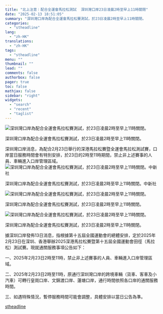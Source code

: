 ```yaml
---
title: "北上注意︱配合全運會馬拉松測試  深圳灣口岸23日凌晨2時至早上11時關閉"
date: "2025-02-13 18:51:05"
summary: "深圳灣口岸為配合全運會馬拉松賽測試，於23日凌晨2時至早上11時關閉。       深圳灣..."
categories:
  - "stheadline"
lang:
  - "zh-HK"
translations:
  - "zh-HK"
tags:
  - "stheadline"
menu: ""
thumbnail: ""
lead: ""
comments: false
authorbox: false
pager: true
toc: false
mathjax: false
sidebar: "right"
widgets:
  - "search"
  - "recent"
  - "taglist"
---
```


![ 深圳灣口岸為配合全運會馬拉松賽測試，於23日凌晨2時至早上11時關閉。](https://image.stheadline.com/f/680p0/0x0/100/none/0e77ef64d860d02d7713c10149377a68/stheadline/inewsmedia/20250213/_2025021318454086864.jpg)

 深圳灣口岸為配合全運會馬拉松賽測試，於23日凌晨2時至早上11時關閉。




深圳灣口岸消息，為配合2月23日舉行的深港馬拉松賽暨全運會馬拉松測試賽，口岸當日服務時間會有特別安排，於23日的2時至11時期間，禁止非上述賽事的人員、車輛進入口岸管理區域。
 ![ 深圳灣口岸為配合全運會馬拉松賽測試，於23日凌晨2時至早上11時關閉。中新社](https://image.hkhl.hk/f/1024p0/0x0/100/none/24d4bf6b1b618581b9f531d12cd680bd/2025-02/66e4fa259265336c235f5037_1.jpg)


深圳灣口岸為配合全運會馬拉松賽測試，於23日凌晨2時至早上11時關閉。中新社



 ![ 深圳灣口岸為配合全運會馬拉松賽測試，於23日凌晨2時至早上11時關閉。](https://image.hkhl.hk/f/1024p0/0x0/100/none/b1a1f88235b7798db152f9b4bcd16471/2025-02/NS241120SH005.jpg)


深圳灣口岸為配合全運會馬拉松賽測試，於23日凌晨2時至早上11時關閉。



 ![ 深圳灣口岸為配合全運會馬拉松賽測試，於23日凌晨2時至早上11時關閉。](https://image.hkhl.hk/f/1024p0/0x0/100/none/b153d265bc23aa1013b3af148c389bf1/2025-02/NS241120SH009.jpg)


深圳灣口岸為配合全運會馬拉松賽測試，於23日凌晨2時至早上11時關閉。




據深圳口岸發佈13日消息，指根據第十五屆全國運動會的總體安排，定於2025年2月23日在深圳、香港舉辦2025深港馬拉松賽暨第十五屆全國運動會田徑（馬拉松）測試賽。現就通關服務事項公告如下：

一、2025年2月23日2時至11時，禁止非上述賽事的人員、車輛進入口岸管理區域。

二、2025年2月23日2時至11時，原通行深圳灣口岸的跨境車輛（貨車、客車及小汽車）可轉行皇崗口岸、文錦渡口岸、蓮塘口岸，通行時間依照各口岸的通關服務時間。

三、如遇特殊情況，暫停服務時間可能會調整，具體安排以當日公告為準。

[stheadline](https://std.stheadline.com/realtime/article/2052623/即時-中國-北上注意︱配合全運會馬拉松測試-深圳灣口岸23日凌晨2時至早上11時關閉)
